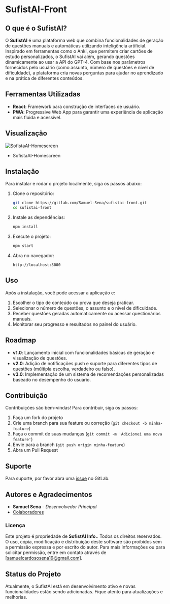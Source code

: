 # SufistAI-Front

## O que é o SufistAI?
O **SufistAI** é uma plataforma web que combina funcionalidades de geração de questões manuais e automáticas utilizando inteligência artificial. Inspirado em ferramentas como o Anki, que permitem criar cartões de estudo personalizados, o SufistAI vai além, gerando questões dinamicamente ao usar a API do GPT-4. Com base nos parâmetros fornecidos pelo usuário (como assunto, número de questões e nível de dificuldade), a plataforma cria novas perguntas para ajudar no aprendizado e na prática de diferentes conteúdos.

## Ferramentas Utilizadas
- **React**: Framework para construção de interfaces de usuário.
- **PWA**: Progressive Web App para garantir uma experiência de aplicação mais fluida e acessível.

## Visualização
![SofistaAI-Homescreen](https://i.ibb.co/6RsBz6N/Captura-de-tela-de-2024-10-16-21-49-47.png)
* SofistaAI-Homescreen

## Instalação

Para instalar e rodar o projeto localmente, siga os passos abaixo:

1. Clone o repositório:
   ```bash
   git clone https://gitlab.com/Samuel-Sena/sufistai-front.git
   cd sufistai-front
   ```

2. Instale as dependências:
   ```bash
   npm install
   ```

3. Execute o projeto:
   ```bash
   npm start
   ```

4. Abra no navegador:
   ```
   http://localhost:3000
   ```

## Uso

Após a instalação, você pode acessar a aplicação e:

1. Escolher o tipo de conteúdo ou prova que deseja praticar.
2. Selecionar o número de questões, o assunto e o nível de dificuldade.
3. Receber questões geradas automaticamente ou acessar questionários manuais.
4. Monitorar seu progresso e resultados no painel do usuário.

## Roadmap
- **v1.0**: Lançamento inicial com funcionalidades básicas de geração e visualização de questões.
- **v2.0**: Adição de notificações push e suporte para diferentes tipos de questões (múltipla escolha, verdadeiro ou falso).
- **v3.0**: Implementação de um sistema de recomendações personalizadas baseado no desempenho do usuário.

## Contribuição
Contribuições são bem-vindas! Para contribuir, siga os passos:

1. Faça um fork do projeto
2. Crie uma branch para sua feature ou correção (`git checkout -b minha-feature`)
3. Faça o commit de suas mudanças (`git commit -m 'Adicionei uma nova feature'`)
4. Envie para a branch (`git push origin minha-feature`)
5. Abra um Pull Request

## Suporte
Para suporte, por favor abra uma [issue](https://gitlab.com/Samuel-Sena/sufistai-front/issues) no GitLab.

## Autores e Agradecimentos
- **Samuel Sena** - *Desenvolvedor Principal*
- [Colaboradores](https://gitlab.com/Samuel-Sena/sufistai-front/-/graphs/main)

### Licença

Este projeto é propriedade de **SofistAI Info.**. Todos os direitos reservados. O uso, cópia, modificação e distribuição deste software são proibidos sem a permissão expressa e por escrito do autor. Para mais informações ou para solicitar permissão, entre em contato através de [samuelcardososena19@gmail.com].


## Status do Projeto
Atualmente, o SufistAI está em desenvolvimento ativo e novas funcionalidades estão sendo adicionadas. Fique atento para atualizações e melhorias.
